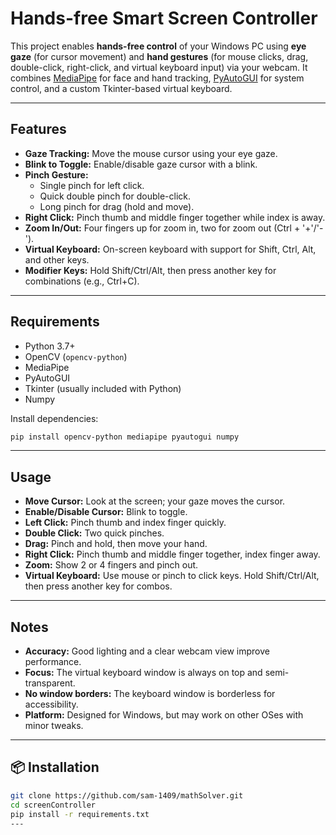 # Hands-free Smart Screen Controller
This project enables **hands-free control** of your Windows PC using **eye gaze** (for cursor movement) and **hand gestures** (for mouse clicks, drag, double-click, right-click, and virtual keyboard input) via your webcam. It combines [MediaPipe](https://google.github.io/mediapipe/) for face and hand tracking, [PyAutoGUI](https://pyautogui.readthedocs.io/) for system control, and a custom Tkinter-based virtual keyboard.

---

## Features

- **Gaze Tracking:** Move the mouse cursor using your eye gaze.
- **Blink to Toggle:** Enable/disable gaze cursor with a blink.
- **Pinch Gesture:** 
  - Single pinch for left click.
  - Quick double pinch for double-click.
  - Long pinch for drag (hold and move).
- **Right Click:** Pinch thumb and middle finger together while index is away.
- **Zoom In/Out:** Four fingers up for zoom in, two for zoom out (Ctrl + '+'/'-').
- **Virtual Keyboard:** On-screen keyboard with support for Shift, Ctrl, Alt, and other keys.
- **Modifier Keys:** Hold Shift/Ctrl/Alt, then press another key for combinations (e.g., Ctrl+C).

---

## Requirements

- Python 3.7+
- OpenCV (`opencv-python`)
- MediaPipe
- PyAutoGUI
- Tkinter (usually included with Python)
- Numpy

Install dependencies:
```bash
pip install opencv-python mediapipe pyautogui numpy
```

---

## Usage

- **Move Cursor:** Look at the screen; your gaze moves the cursor.
- **Enable/Disable Cursor:** Blink to toggle.
- **Left Click:** Pinch thumb and index finger quickly.
- **Double Click:** Two quick pinches.
- **Drag:** Pinch and hold, then move your hand.
- **Right Click:** Pinch thumb and middle finger together, index finger away.
- **Zoom:** Show 2 or 4 fingers and pinch out.
- **Virtual Keyboard:** Use mouse or pinch to click keys. Hold Shift/Ctrl/Alt, then press another key for combos.

---

## Notes

- **Accuracy:** Good lighting and a clear webcam view improve performance.
- **Focus:** The virtual keyboard window is always on top and semi-transparent.
- **No window borders:** The keyboard window is borderless for accessibility.
- **Platform:** Designed for Windows, but may work on other OSes with minor tweaks.

---

## 📦 Installation

```bash
git clone https://github.com/sam-1409/mathSolver.git
cd screenController
pip install -r requirements.txt
---
